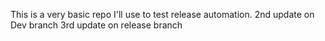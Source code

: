 This is a very basic repo I'll use to test release automation. 
2nd update on Dev branch
3rd update on release branch